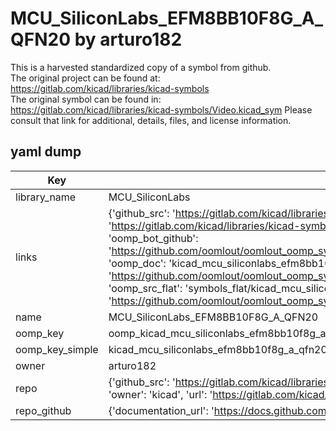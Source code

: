 # MCU_SiliconLabs_EFM8BB10F8G_A_QFN20 by arturo182  
This is a harvested standardized copy of a symbol from github.  
The original project can be found at:  
https://gitlab.com/kicad/libraries/kicad-symbols  
The original symbol can be found in:
https://gitlab.com/kicad/libraries/kicad-symbols/Video.kicad_sym
Please consult that link for additional, details, files, and license information.  
## yaml dump  
| Key | Value |  
| --- | --- |  
| library_name | MCU_SiliconLabs |  
| links | {'github_src': 'https://gitlab.com/kicad/libraries/kicad-symbols/Video.kicad_sym', 'github_src_repo': 'https://gitlab.com/kicad/libraries/kicad-symbols', 'oomp_bot': 'kicad_mcu_siliconlabs_efm8bb10f8g_a_qfn20/working', 'oomp_bot_github': 'https://github.com/oomlout/oomlout_oomp_symbol_bot/tree/main/kicad_mcu_siliconlabs_efm8bb10f8g_a_qfn20/working', 'oomp_doc': 'kicad_mcu_siliconlabs_efm8bb10f8g_a_qfn20/working', 'oomp_doc_github': 'https://github.com/oomlout/oomlout_oomp_symbol_doc/tree/main/kicad_mcu_siliconlabs_efm8bb10f8g_a_qfn20/working', 'oomp_src_flat': 'symbols_flat/kicad_mcu_siliconlabs_efm8bb10f8g_a_qfn20/working', 'oomp_src_flat_github': 'https://github.com/oomlout/oomlout_oomp_symbol_src/tree/main/kicad_mcu_siliconlabs_efm8bb10f8g_a_qfn20/working'} |  
| name | MCU_SiliconLabs_EFM8BB10F8G_A_QFN20 |  
| oomp_key | oomp_kicad_mcu_siliconlabs_efm8bb10f8g_a_qfn20 |  
| oomp_key_simple | kicad_mcu_siliconlabs_efm8bb10f8g_a_qfn20 |  
| owner | arturo182 |  
| repo | {'github_src': 'https://gitlab.com/kicad/libraries/kicad-symbols/Video.kicad_sym', 'name': 'libraries/kicad-symbols', 'owner': 'kicad', 'url': 'https://gitlab.com/kicad/libraries/kicad-symbols'} |  
| repo_github | {'documentation_url': 'https://docs.github.com/rest/repos/repos#get-a-repository', 'message': 'Not Found'} |  

